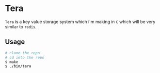 # Tera

`Tera` is a key value storage system which i'm making in `C` which will be very similar to `redis`.

## Usage

```bash
# clone the repo
# cd into the repo
$ make
$ ./bin/tera
```
